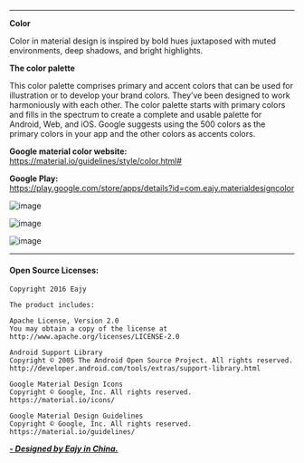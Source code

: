   
---  

**Color**  

Color in material design is inspired by bold hues juxtaposed with muted environments, deep shadows, and bright highlights.

**The color palette**  

This color palette comprises primary and accent colors that can be used for illustration or to develop your brand colors. They’ve been designed to work harmoniously with each other. The color palette starts with primary colors and fills in the spectrum to create a complete and usable palette for Android, Web, and iOS. Google suggests using the 500 colors as the primary colors in your app and the other colors as accents colors.

**Google material color website:**  
https://material.io/guidelines/style/color.html#

**Google Play:**  
https://play.google.com/store/apps/details?id=com.eajy.materialdesigncolor

![image](https://github.com/Eajy/MaterialDesignColor/blob/master/pictures/1.png)

![image](https://github.com/Eajy/MaterialDesignColor/blob/master/pictures/2.png)

![image](https://github.com/Eajy/MaterialDesignColor/blob/master/pictures/pad_1.png)
  
---  

#### Open Source Licenses:  
    Copyright 2016 Eajy  
      
    The product includes:  
      
    Apache License, Version 2.0  
    You may obtain a copy of the license at  
    http://www.apache.org/licenses/LICENSE-2.0  
      
    Android Support Library  
    Copyright © 2005 The Android Open Source Project. All rights reserved. 
    http://developer.android.com/tools/extras/support-library.html    
      
    Google Material Design Icons  
    Copyright © Google, Inc. All rights reserved.  
    https://material.io/icons/
      
    Google Material Design Guidelines  
    Copyright © Google, Inc. All rights reserved.  
    https://material.io/guidelines/
  
[_**- Designed by Eajy in China.**_](https://sites.google.com/view/eajy)